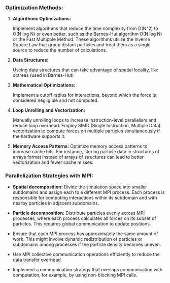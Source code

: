 ### Optimization Methods:

1. **Algorithmic Optimizations:**

   Implement algorithms that reduce the time complexity from O(N^2) to O(N log N) or even better, such as the Barnes-Hut algorithm O(N log N) or the Fast Multipole Method.
   These algorithms utilize the Inverse Square Law that group distant particles and treat them as a single source to reduce the number of calculations.

2. **Data Structures:**

   Useing data structures that can take advantage of spatial locality, like octrees (used in Barnes-Hut)

3. **Mathematical Optimizations:**

   Implement a cutoff radius for interactions, beyond which the force is considered negligible and not computed.

4. **Loop Unrolling and Vectorization:**

   Manually unrolling loops to increase instruction-level parallelism and reduce loop overhead.
   Employ SIMD (Single Instruction, Multiple Data) vectorization to compute forces on multiple particles simultaneously if the hardware supports it.

5. **Memory Access Patterns:**
   Optimize memory access patterns to increase cache hits. For instance, storing particle data in structures of arrays format instead of arrays of structures can lead to better vectorization and fewer cache misses.

### Parallelization Strategies with MPI:

- **Spatial decomposition:** Divide the simulation space into smaller subdomains and assign each to a different MPI process. Each process is responsible for computing interactions within its subdomain and with nearby particles in adjacent subdomains.
- **Particle decomposition:** Distribute particles evenly across MPI processes, where each process calculates all forces on its subset of particles. This requires global communication to update positions.

- Ensure that each MPI process has approximately the same amount of work. This might involve dynamic redistribution of particles or subdomains among processes if the particle density becomes uneven.

- Use MPI collective communication operations efficiently to reduce the data transfer overhead.
- Implement a communication strategy that overlaps communication with computation, for example, by using non-blocking MPI calls.
